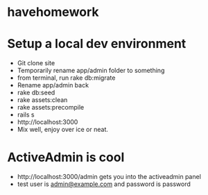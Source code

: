 havehomework
============

# Setup a local dev environment

- Git clone site
- Temporarily rename app/admin folder to something
- from terminal, run rake db:migrate
- Rename app/admin back 
- rake db:seed
- rake assets:clean
- rake assets:precompile
- rails s
- http://localhost:3000
- Mix well, enjoy over ice or neat.

# ActiveAdmin is cool

- http://localhost:3000/admin gets you into the activeadmin panel
- test user is admin@example.com and password is password
